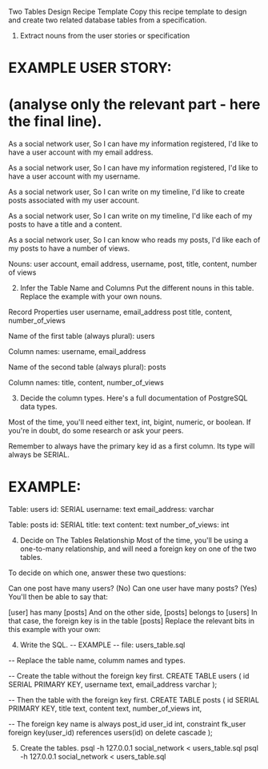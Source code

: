 Two Tables Design Recipe Template
Copy this recipe template to design and create two related database tables from a specification.

1. Extract nouns from the user stories or specification
# EXAMPLE USER STORY:
# (analyse only the relevant part - here the final line).

As a social network user,
So I can have my information registered,
I'd like to have a user account with my email address.

As a social network user,
So I can have my information registered,
I'd like to have a user account with my username.

As a social network user,
So I can write on my timeline,
I'd like to create posts associated with my user account.

As a social network user,
So I can write on my timeline,
I'd like each of my posts to have a title and a content.

As a social network user,
So I can know who reads my posts,
I'd like each of my posts to have a number of views.

Nouns: user account, email address, username, post, title, content, number of views

2. Infer the Table Name and Columns
Put the different nouns in this table. Replace the example with your own nouns.

Record	Properties
user	username, email_address
post	        title, content, number_of_views

Name of the first table (always plural): users

Column names: username, email_address

Name of the second table (always plural): posts

Column names: title, content, number_of_views

3. Decide the column types.
Here's a full documentation of PostgreSQL data types.

Most of the time, you'll need either text, int, bigint, numeric, or boolean. If you're in doubt, do some research or ask your peers.

Remember to always have the primary key id as a first column. Its type will always be SERIAL.

# EXAMPLE:

Table: users
id: SERIAL
username: text
email_address: varchar

Table: posts
id: SERIAL
title: text
content: text
number_of_views: int

4. Decide on The Tables Relationship
Most of the time, you'll be using a one-to-many relationship, and will need a foreign key on one of the two tables.

To decide on which one, answer these two questions:

Can one post have many users? (No)
Can one user have many posts? (Yes)
You'll then be able to say that:

[user] has many [posts]
And on the other side, [posts] belongs to [users]
In that case, the foreign key is in the table [posts]
Replace the relevant bits in this example with your own:


4. Write the SQL.
-- EXAMPLE
-- file: users_table.sql

-- Replace the table name, columm names and types.

-- Create the table without the foreign key first.
CREATE TABLE users (
  id SERIAL PRIMARY KEY,
  username text,
  email_address varchar
);

-- Then the table with the foreign key first.
CREATE TABLE posts (
  id SERIAL PRIMARY KEY,
  title text,
  content text,
  number_of_views int,

-- The foreign key name is always post_id
  user_id int,
  constraint fk_user foreign key(user_id)
    references users(id)
    on delete cascade
);

5. Create the tables.
psql -h 127.0.0.1 social_network < users_table.sql
psql -h 127.0.0.1 social_network < users_table.sql